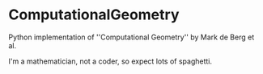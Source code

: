 # ComputationalGeometry
Python implementation of ''Computational Geometry'' by Mark de Berg et al.

I'm a mathematician, not a coder, so expect lots of spaghetti.
